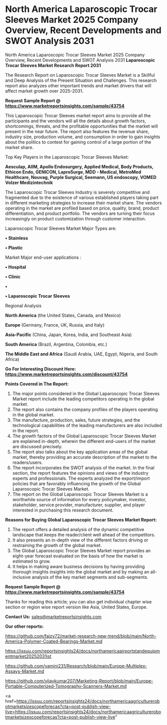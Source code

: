 # North America Laparoscopic Trocar Sleeves Market 2025 Company Overview, Recent Developments and SWOT Analysis 2031
North America Laparoscopic Trocar Sleeves Market 2025 Company Overview, Recent Developments and SWOT Analysis 2031
<strong>Laparoscopic Trocar Sleeves Market Research Report 2031</strong>

The Research Report on Laparoscopic Trocar Sleeves Market is a Skillful and Deep Analysis of the Present Situation and Challenges. This research report also analyzes other important trends and market drivers that will affect market growth over 2025-2031.

<strong>Request Sample Report @ <a href=https://www.marketreportsinsights.com/sample/43754>https://www.marketreportsinsights.com/sample/43754</a></strong>

This Laparoscopic Trocar Sleeves market report aims to provide all the participants and the vendors will all the details about growth factors, shortcomings, threats, and the profitable opportunities that the market will present in the near future. The report also features the revenue share, industry size, production volume, and consumption in order to gain insights about the politics to contest for gaining control of a large portion of the market share.

Top Key Players in the Laparoscopic Trocar Sleeves Market:

<strong>Aesculap, AIIM, Apollo Endosurgery, Applied Medical, Body Products, Ethicon Endo, GENICON, LaproSurge, MDD - Medical, MetroMed Healthcare, Nouvag, Purple Surgical, Seemann, US endoscopy, VOMED Volzer Medizintechnik</strong>

The Laparoscopic Trocar Sleeves Industry is severely competitive and fragmented due to the existence of various established players taking part in different marketing strategies to increase their market share. The vendors operating in the market are profiled based on price, quality, brand, product differentiation, and product portfolio. The vendors are turning their focus increasingly on product customization through customer interaction.

Laparoscopic Trocar Sleeves Market Major Types are:

<strong>•  Stainless

•  Plastic</strong>

Market Major end-user applications :

<strong>•  Hospital

•  Clinic

•  

•  Laparoscopic Trocar Sleeves</strong>

Regional Analysis

</u><strong><b>North America</b></strong> (the United States, Canada, and Mexico)

<strong><b>Europe </b></strong>(Germany, France, UK, Russia, and Italy)

<strong><b>Asia-Pacific</b></strong> (China, Japan, Korea, India, and Southeast Asia)

<strong><b>South America</b></strong> (Brazil, Argentina, Colombia, etc.)

<strong><b>The Middle East and Africa</b></strong> (Saudi Arabia, UAE, Egypt, Nigeria, and South Africa)

<strong>Go For Interesting Discount Here: <a href=https://www.marketreportsinsights.com/discount/43754>https://www.marketreportsinsights.com/discount/43754</a></strong>

<strong>Points Covered in The Report:</strong>
<ol>
  <li>The major points considered in the Global Laparoscopic Trocar Sleeves Market report include the leading competitors operating in the global market.</li>
  <li>The report also contains the company profiles of the players operating in the global market.</li>
  <li>The manufacture, production, sales, future strategies, and the technological capabilities of the leading manufacturers are also included in the report.</li>
  <li>The growth factors of the Global Laparoscopic Trocar Sleeves Market are explained in-depth, wherein the different end-users of the market are discussed precisely.</li>
  <li>The report also talks about the key application areas of the global market, thereby providing an accurate description of the market to the readers/users.</li>
  <li>The report incorporates the SWOT analysis of the market. In the final section, the report features the opinions and views of the industry experts and professionals. The experts analyzed the export/import policies that are favorably influencing the growth of the Global Laparoscopic Trocar Sleeves Market.</li>
  <li>The report on the Global Laparoscopic Trocar Sleeves Market is a worthwhile source of information for every policymaker, investor, stakeholder, service provider, manufacturer, supplier, and player interested in purchasing this research document.</li>
</ol>
<strong>Reasons for Buying Global Laparoscopic Trocar Sleeves Market Report:</strong>

<ol>
  <li>The report offers a detailed analysis of the dynamic competitive landscape that keeps the reader/client well ahead of the competitors.</li>
  <li>It also presents an in-depth view of the different factors driving or restraining the growth of the global market.</li>
  <li>The Global Laparoscopic Trocar Sleeves Market report provides an eight-year forecast evaluated on the basis of how the market is estimated to grow.</li>
  <li>It helps in making aware business decisions by having providing thorough insights insights into the global market and by making an all-inclusive analysis of the key market segments and sub-segments.</li>
</ol>
<strong>Request Sample Report @ <a href=https://www.marketreportsinsights.com/sample/43754>https://www.marketreportsinsights.com/sample/43754</a></strong>


Thanks for reading this article; you can also get individual chapter wise section or region wise report version like Asia, United States, Europe.

<strong>Contact Us:</strong>
sales@marketreportsinsights.com

<strong>Our other reports:</strong>

<a href=https://github.com/faizy72/market-research-new-trend/blob/main/North-America-Polymer-Coated-Bearings-Market.md>https://github.com/faizy72/market-research-new-trend/blob/main/North-America-Polymer-Coated-Bearings-Market.md</a>

<a href=https://issuu.com/reportsinsights24/docs/northamericaairportstandequipmentmarket20252031ist>https://issuu.com/reportsinsights24/docs/northamericaairportstandequipmentmarket20252031ist</a>

<a href=https://github.com/yamini231/Research/blob/main/Europe-Multiplex-Assays-Market.md>https://github.com/yamini231/Research/blob/main/Europe-Multiplex-Assays-Market.md</a>

<a href=https://github.com/vijaykumar207/Marketing-Report/blob/main/Europe-Portable-Computerized-Tomography-Scanners-Market.md>https://github.com/vijaykumar207/Marketing-Report/blob/main/Europe-Portable-Computerized-Tomography-Scanners-Market.md</a>

<a href=https://issuu.com/reportsinsights24/docs/northamericaagriculturerobotmarketsizescopeforecas?cta=post-publish-view-live>https://issuu.com/reportsinsights24/docs/northamericaagriculturerobotmarketsizescopeforecas?cta=post-publish-view-live</a>"
